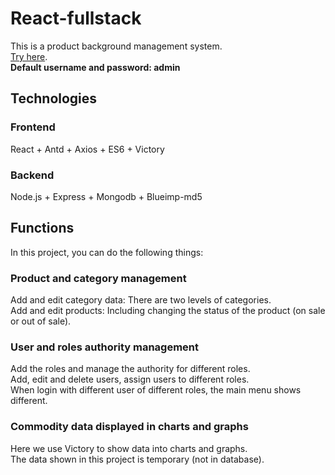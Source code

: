 # React-fullstack
This is a product background management system.\
[Try here](https://react-background-management.herokuapp.com).\
**Default username and password: admin**

## Technologies

### Frontend
React + Antd + Axios + ES6 + Victory

### Backend
Node.js + Express + Mongodb + Blueimp-md5

## Functions

In this project, you can do the following things:

### Product and category management

Add and edit category data: There are two levels of categories.\
Add and edit products: Including changing the status of the product (on sale or out of sale).

### User and roles authority management

Add the roles and manage the authority for different roles.\
Add, edit and delete users, assign users to different roles.\
When login with different user of different roles, the main menu shows different.

### Commodity data displayed in charts and graphs

Here we use Victory to show data into charts and graphs.\
The data shown in this project is temporary (not in database).
